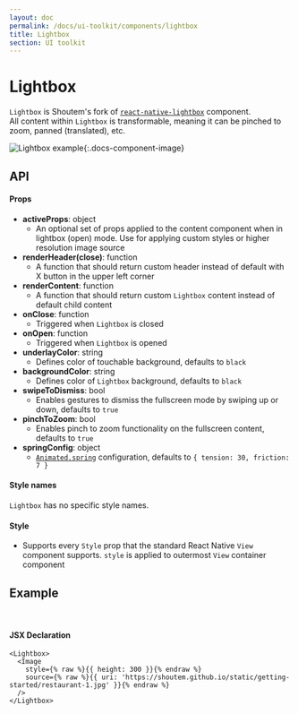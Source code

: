 ```yaml
---
layout: doc
permalink: /docs/ui-toolkit/components/lightbox
title: Lightbox
section: UI toolkit
---
```


# Lightbox

`Lightbox` is Shoutem's fork of [`react-native-lightbox`](https://github.com/oblador/react-native-lightbox) component.  
All content within `Lightbox` is transformable, meaning it can be pinched to zoom, panned (translated), etc.

![Lightbox example](https://cloud.githubusercontent.com/assets/378279/9074360/16eac5d6-3b09-11e5-90af-a69980e9f4be.gif "Lightbox"){:.docs-component-image}

## API

#### Props

* **activeProps**: object  
  - An optional set of props applied to the content component when in lightbox (open) mode. Use for applying custom styles or higher resolution image source
* **renderHeader(close)**: function
  - A function that should return custom header instead of default with X button in the upper left corner
* **renderContent**: function
  - A function that should return custom `Lightbox` content instead of default child content
* **onClose**: function
  - Triggered when `Lightbox` is closed
* **onOpen**: function
  - Triggered when `Lightbox` is opened
* **underlayColor**: string
  - Defines color of touchable background, defaults to `black`
* **backgroundColor**: string
  - Defines color of `Lightbox` background, defaults to `black`
* **swipeToDismiss**: bool
  - Enables gestures to dismiss the fullscreen mode by swiping up or down, defaults to `true`
* **pinchToZoom**: bool
  - Enables pinch to zoom functionality on the fullscreen content, defaults to `true`
* **springConfig**: object
  - [`Animated.spring`](https://facebook.github.io/react-native/docs/animations.html) configuration, defaults to `{ tension: 30, friction: 7 }`  

#### Style names

`Lightbox` has no specific style names.

#### Style

* Supports every `Style` prop that the standard React Native `View` component supports. `style` is applied to outermost `View` container component

## Example
<br />

#### JSX Declaration
```JSX
<Lightbox>
  <Image
    style={% raw %}{{ height: 300 }}{% endraw %}
    source={% raw %}{{ uri: 'https://shoutem.github.io/static/getting-started/restaurant-1.jpg' }}{% endraw %}
  />
</Lightbox>
```
